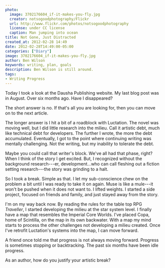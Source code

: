 ```yaml
---
photo:
  image: 3702176604_if-it-makes-you-fly.jpg
  creator: notsogoodphotography/Flickr
  url: http://www.flickr.com/photos/notsogoodphotography
  license: under CC license
  caption: Man jumping into ocean
title: Not Gone, Just Distracted
created_at: 2012-02-28 14:49
date: 2012-02-28T14:49:00-05:00
categories: ["Diary"]
image: 3702176604_if-it-makes-you-fly.jpg
author: Ben Wilson
keywords: writing, plan, goals
description: Ben Wilson is still around.
tags:
- Writing Progress
---
```


Today I took a look at the Dausha Publishing website. My last blog post was in August. Over six months ago. Have I disappeared?
<!--more-->

The short answer is no. If that's all you are looking for, then you can move on to the next article.

The longer answer is I hit a bit of a roadblock with Luctation. The novel was moving well, but I did little research into the milieu. Call it artistic debt, much like technical debt for developers. The further I wrote, the more the debt accumulated. Eventually, I got to the point where continuing writing was mentally challenging. Not the writing, but my inability to tolerate the debt.

Maybe you could call that writer's block. We've all had that phase, right? When I think of the story  I get excited. But, I recognized without the background research---er, development...who can call fleshing out a fiction setting research---the story was grinding to a halt.

So I took a break. Simple as that. I let my sub-conscience chew on the problem a bit until I was ready to take it on again. Muse is like a mule---it won't be pushed when it does not want to. I lifted weights. I started a side project, focused on friends and family, and just stayed away from the story.

I'm on my way back now. By reading the rules for the table top RPG *Traveller*, I started developing the milieu at the star system level. I finally have a map that resembles the Imperial Core Worlds. I've placed Copa, home of Scintilla, on the map in its own backwater. With a map my mind starts to process the other challenges not developing a milieu created. Once I've retrofit Luctation's systems into the map, I can move forward.

A friend once told me that progress is not always moving forward. Progress is sometimes stopping or backtracking. The past six months have been idle progress.

As an author, how do you justify your artistic break?
